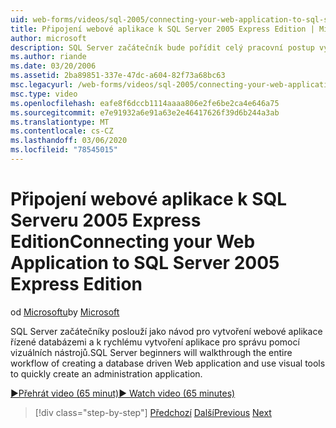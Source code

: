 ```yaml
---
uid: web-forms/videos/sql-2005/connecting-your-web-application-to-sql-server-2005-express-edition
title: Připojení webové aplikace k SQL Server 2005 Express Edition | Microsoft Docs
author: microsoft
description: SQL Server začátečník bude pořídit celý pracovní postup vytvoření webové aplikace řízené databázemi a pomocí vizuálních nástrojů rychle vytvořit správu...
ms.author: riande
ms.date: 03/20/2006
ms.assetid: 2ba89851-337e-47dc-a604-82f73a68bc63
msc.legacyurl: /web-forms/videos/sql-2005/connecting-your-web-application-to-sql-server-2005-express-edition
msc.type: video
ms.openlocfilehash: eafe8f6dccb1114aaaa806e2fe6be2ca4e646a75
ms.sourcegitcommit: e7e91932a6e91a63e2e46417626f39d6b244a3ab
ms.translationtype: MT
ms.contentlocale: cs-CZ
ms.lasthandoff: 03/06/2020
ms.locfileid: "78545015"
---
```

# <a name="connecting-your-web-application-to-sql-server-2005-express-edition"></a><span data-ttu-id="d1a9d-103">Připojení webové aplikace k SQL Serveru 2005 Express Edition</span><span class="sxs-lookup"><span data-stu-id="d1a9d-103">Connecting your Web Application to SQL Server 2005 Express Edition</span></span>

<span data-ttu-id="d1a9d-104">od [Microsoftu](https://github.com/microsoft)</span><span class="sxs-lookup"><span data-stu-id="d1a9d-104">by [Microsoft](https://github.com/microsoft)</span></span>

<span data-ttu-id="d1a9d-105">SQL Server začátečníky poslouží jako návod pro vytvoření webové aplikace řízené databázemi a k rychlému vytvoření aplikace pro správu pomocí vizuálních nástrojů.</span><span class="sxs-lookup"><span data-stu-id="d1a9d-105">SQL Server beginners will walkthrough the entire workflow of creating a database driven Web application and use visual tools to quickly create an administration application.</span></span>

[<span data-ttu-id="d1a9d-106">&#9654;Přehrát video (65 minut)</span><span class="sxs-lookup"><span data-stu-id="d1a9d-106">&#9654; Watch video (65 minutes)</span></span>](https://channel9.msdn.com/Blogs/ASP-NET-Site-Videos/connecting-your-web-application-to-sql-server-2005-express-edition)

> [!div class="step-by-step"]
> <span data-ttu-id="d1a9d-107">[Předchozí](understanding-security-and-network-connectivity.md)
> [Další](using-sql-server-management-studio.md)</span><span class="sxs-lookup"><span data-stu-id="d1a9d-107">[Previous](understanding-security-and-network-connectivity.md)
[Next](using-sql-server-management-studio.md)</span></span>
